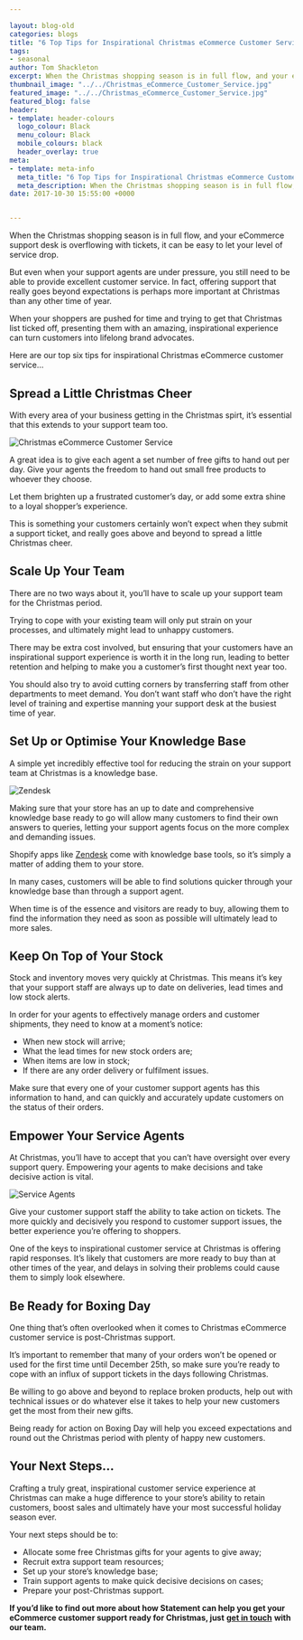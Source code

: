 ```yaml
--- 

layout: blog-old
categories: blogs
title: "6 Top Tips for Inspirational Christmas eCommerce Customer Service"
tags:
- seasonal
author: Tom Shackleton
excerpt: When the Christmas shopping season is in full flow, and your eCommerce support desk is overflowing with tickets, it can be easy to let your level of service drop. But even when your support agents are under pressure, you still need to be able to provide excellent customer service. In fact, offering support that really goes beyond expectations is perhaps more important at Christmas than any other time of year.
thumbnail_image: "../../Christmas_eCommerce_Customer_Service.jpg"
featured_image: "../../Christmas_eCommerce_Customer_Service.jpg"
featured_blog: false
header:
- template: header-colours
  logo_colour: Black
  menu_colour: Black
  mobile_colours: black
  header_overlay: true
meta:
- template: meta-info
  meta_title: "6 Top Tips for Inspirational Christmas eCommerce Customer Service"
  meta_description: When the Christmas shopping season is in full flow, and your eCommerce support desk is overflowing with tickets, it can be easy to let your level of service drop. But even when your support agents are under pressure, you still need to be able to provide excellent customer service. In fact, offering support that really goes beyond expectations is perhaps more important at Christmas than any other time of year.
date: 2017-10-30 15:55:00 +0000


--- 
```

When the Christmas shopping season is in full flow, and your eCommerce support desk is overflowing with tickets, it can be easy to let your level of service drop.

But even when your support agents are under pressure, you still need to be able to provide excellent customer service. In fact, offering support that really goes beyond expectations is perhaps more important at Christmas than any other time of year.

When your shoppers are pushed for time and trying to get that Christmas list ticked off, presenting them with an amazing, inspirational experience can turn customers into lifelong brand advocates.

Here are our top six tips for inspirational Christmas eCommerce customer service…

  

Spread a Little Christmas Cheer
-------------------------------

With every area of your business getting in the Christmas spirt, it’s essential that this extends to your support team too.

![Christmas eCommerce Customer Service](../../Christmas_Cheer.jpg)

A great idea is to give each agent a set number of free gifts to hand out per day. Give your agents the freedom to hand out small free products to whoever they choose.

Let them brighten up a frustrated customer’s day, or add some extra shine to a loyal shopper’s experience.

This is something your customers certainly won’t expect when they submit a support ticket, and really goes above and beyond to spread a little Christmas cheer.

  

Scale Up Your Team
------------------

There are no two ways about it, you’ll have to scale up your support team for the Christmas period.

Trying to cope with your existing team will only put strain on your processes, and ultimately might lead to unhappy customers.

There may be extra cost involved, but ensuring that your customers have an inspirational support experience is worth it in the long run, leading to better retention and helping to make you a customer’s first thought next year too.

You should also try to avoid cutting corners by transferring staff from other departments to meet demand. You don’t want staff who don’t have the right level of training and expertise manning your support desk at the busiest time of year.

  

Set Up or Optimise Your Knowledge Base
--------------------------------------

A simple yet incredibly effective tool for reducing the strain on your support team at Christmas is a knowledge base.

![Zendesk](../../Zendesk.jpg)

Making sure that your store has an up to date and comprehensive knowledge base ready to go will allow many customers to find their own answers to queries, letting your support agents focus on the more complex and demanding issues.

Shopify apps like [Zendesk](https://apps.shopify.com/zendesk) come with knowledge base tools, so it’s simply a matter of adding them to your store.

In many cases, customers will be able to find solutions quicker through your knowledge base than through a support agent.

When time is of the essence and visitors are ready to buy, allowing them to find the information they need as soon as possible will ultimately lead to more sales.

  

Keep On Top of Your Stock
-------------------------

Stock and inventory moves very quickly at Christmas. This means it’s key that your support staff are always up to date on deliveries, lead times and low stock alerts.

In order for your agents to effectively manage orders and customer shipments, they need to know at a moment’s notice:

*   When new stock will arrive;
*   What the lead times for new stock orders are;
*   When items are low in stock;
*   If there are any order delivery or fulfilment issues.

Make sure that every one of your customer support agents has this information to hand, and can quickly and accurately update customers on the status of their orders.

  

Empower Your Service Agents
---------------------------

At Christmas, you’ll have to accept that you can’t have oversight over every support query. Empowering your agents to make decisions and take decisive action is vital.

![Service Agents](../../Service_Agents.jpg)

Give your customer support staff the ability to take action on tickets. The more quickly and decisively you respond to customer support issues, the better experience you’re offering to shoppers.

One of the keys to inspirational customer service at Christmas is offering rapid responses. It’s likely that customers are more ready to buy than at other times of the year, and delays in solving their problems could cause them to simply look elsewhere.

  

Be Ready for Boxing Day
-----------------------

One thing that’s often overlooked when it comes to Christmas eCommerce customer service is post-Christmas support.

It’s important to remember that many of your orders won’t be opened or used for the first time until December 25th, so make sure you’re ready to cope with an influx of support tickets in the days following Christmas.

Be willing to go above and beyond to replace broken products, help out with technical issues or do whatever else it takes to help your new customers get the most from their new gifts.

Being ready for action on Boxing Day will help you exceed expectations and round out the Christmas period with plenty of happy new customers.

  

Your Next Steps…
----------------

Crafting a truly great, inspirational customer service experience at Christmas can make a huge difference to your store’s ability to retain customers, boost sales and ultimately have your most successful holiday season ever.

Your next steps should be to:

*   Allocate some free Christmas gifts for your agents to give away;
*   Recruit extra support team resources;
*   Set up your store’s knowledge base;
*   Train support agents to make quick decisive decisions on cases;
*   Prepare your post-Christmas support.

**If you’d like to find out more about how Statement can help you get your eCommerce customer support ready for Christmas, just** [**get in touch**](https://www.statementagency.com/contact-us) **with our team.**